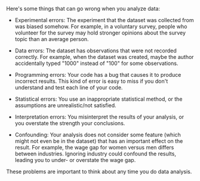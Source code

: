 Here's some things that can go wrong when you analyze data:
 
*   Experimental errors: The experiment that the dataset was collected from was
    biased somehow. For example, in a voluntary survey, people who volunteer
    for the survey may hold stronger opinions about the survey topic than an
    average person.

*   Data errors: The dataset has observations that were not recorded correctly.
    For example, when the dataset was created, maybe the author accidentally
    typed "1000" instead of "100" for some observations.

*   Programming errors: Your code has a bug that causes it to produce incorrect
    results. This kind of error is easy to miss if you don't understand and
    test each line of your code.

*   Statistical errors: You use an inappropriate statistical method, or the
    assumptions are unrealistic/not satisfied.

*   Interpretation errors: You misinterpret the results of your analysis, or
    you overstate the strength your conclusions.

*   Confounding: Your analysis does not consider some feature (which might not
    even be in the dataset) that has an important effect on the result. For
    example, the wage gap for women versus men differs between industries.
    Ignoring industry could confound the results, leading you to under- or
    overstate the wage gap.

These problems are important to think about any time you do data analysis.
